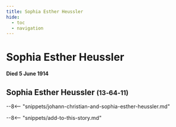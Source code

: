 ```yaml
---
title: Sophia Esther Heussler
hide:
  - toc
  - navigation 
---
```


# Sophia Esther Heussler

**Died 5 June 1914**

## Sophia Esther Heussler <small>(13‑64‑11)</small>

--8<-- "snippets/johann-christian-and-sophia-esther-heussler.md"

--8<-- "snippets/add-to-this-story.md"